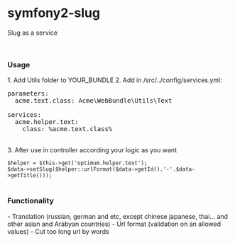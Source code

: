 symfony2-slug
=============
<p>Slug as a service</p>
<br>
<h3>Usage</h3>
1. Add Utils folder to YOUR_BUNDLE
2. Add in /src/../config/services.yml: <br />
<pre>
parameters:
  acme.text.class: Acme\WebBundle\Utils\Text<br>
services:
&nbsp;&nbsp;acme.helper.text:
&nbsp;&nbsp;&nbsp;&nbsp;class: %acme.text.class%
</pre><br />
3. After use in controller according your logic as you want <br />
<code>
$helper = $this->get('optimum.helper.text');
$data->setSlug($helper::urlFormat($data->getId().'-'.$data->getTitle()));
</code><br />

<h3>Functionality</h3>
- Translation (russian, german and etc, except chinese japanese, thai... and other asian and Arabyan countries)
- Url format (validation on an allowed values)
- Cut too long url by words
